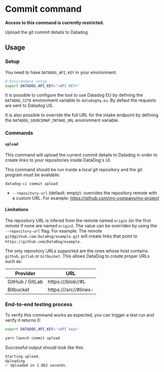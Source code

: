 # Commit command

**Access to this command is currently restricted.**

Upload the git commit details to Datadog.

## Usage

### Setup

You need to have `DATADOG_API_KEY` in your environment.

```bash
# Environment setup
export DATADOG_API_KEY="<API KEY>"
```

It is possible to configure the tool to use Datadog EU by defining the `DATADOG_SITE` environment variable to `datadoghq.eu`. By defaut the requests are sent to Datadog US.

It is also possible to override the full URL for the intake endpoint by defining the `DATADOG_SOURCEMAP_INTAKE_URL` environment variable.

### Commands

#### `upload`

This command will upload the current commit details to Datadog in order to create links to your repositories inside DataDog's UI.

This command should be run inside a local git repository and the git program must be available:

```bash
datadog-ci commit upload
```

* `--repository-url` (default: empty): overrides the repository remote with a custom URL. For example: https://github.com/my-company/my-project

#### Limitations

The repository URL is infered from the remote named `origin` (or the first remote if none are named `origin`). The value can be overriden by using the `--repository-url` flag.
For example: The remote `git@github.com:DataDog/example.git` will create links that point to `https://github.com/DataDog/example`.

The only repository URLs supported are the ones whose host contains: `github`, `gitlab` or `bitbucket`. This allows DataDog to create proper URLs such as:

| Provider  | URL |
| --- | --- |
| GitHub / GitLab  | https://<repository-url>/blob/<commit-hash>/<tracked-file-path>#L<line> |
| Bitbucket | https://<repository-url>/src/<commit-hash>/<tracked-file-path>#lines-<line>  |

### End-to-end testing process

To verify this command works as expected, you can trigger a test run and verify it returns 0:

```bash
export DATADOG_API_KEY='<API key>'

yarn launch commit upload
```

Successful output should look like this:
```bash
Starting upload.
Uploading
✅ Uploaded in 1.862 seconds.
```
